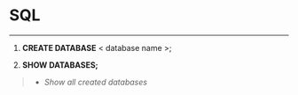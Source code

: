# SQL
***
1. **CREATE DATABASE** < database name >;

2. **SHOW DATABASES;**
> - *Show all created databases*
